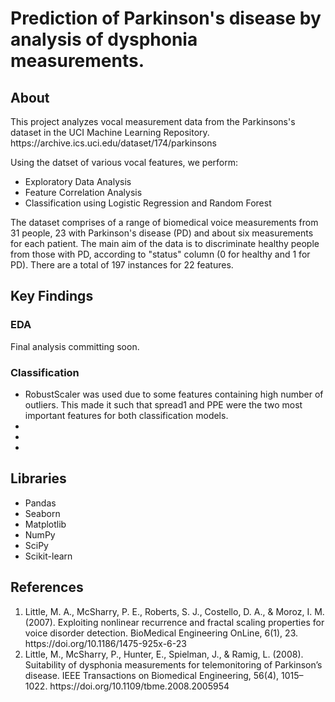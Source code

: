<h1>Prediction of Parkinson's disease by analysis of dysphonia measurements.</h1>
<h2>About</h2>
<p>This project analyzes vocal measurement data from the Parkinsons's dataset in the UCI Machine Learning Repository. https://archive.ics.uci.edu/dataset/174/parkinsons</p>
   <p> Using the datset of various vocal features, we perform:
    <ul>
        <li>Exploratory Data Analysis</li>
        <li>Feature Correlation Analysis</li>
        <li>Classification using Logistic Regression and Random Forest</li>
    </ul>
        The dataset comprises of a range of biomedical voice measurements from 31 people, 23 with Parkinson's disease (PD) and about six measurements for each patient. The main aim of the data is to discriminate healthy people from those with PD, according to "status" column (0 for healthy and 1 for PD). There are a total of 197 instances for 22 features.
    </p>
<h2>Key Findings</h2>
<h3>EDA</h3>
  <p>Final analysis committing soon.</p>
<h3>Classification</h3>
  <p>
    <ul>
        <li>RobustScaler was used due to some features containing high number of outliers. This made it such that spread1 and PPE were the two most important features for both classification models.</li>
        <li></li>
        <li></li>
        <li></li>
      </ul>
  </p>
  <h2>Libraries</h2>
  <p>
    <ul>
      <li>Pandas</li>
        <li>Seaborn</li>
        <li>Matplotlib</li>
        <li>NumPy</li>
        <li>SciPy</li>
        <li>Scikit-learn</li>
    </ul>
<h2>References</h2>
<ol>
   <li>Little, M. A., McSharry, P. E., Roberts, S. J., Costello, D. A., & Moroz, I. M. (2007). Exploiting nonlinear recurrence and fractal scaling properties for voice disorder detection. BioMedical Engineering OnLine, 6(1), 23. https://doi.org/10.1186/1475-925x-6-23</li>
   <li>Little, M., McSharry, P., Hunter, E., Spielman, J., & Ramig, L. (2008). Suitability of dysphonia measurements for telemonitoring of Parkinson’s disease. IEEE Transactions on Biomedical Engineering, 56(4), 1015–1022. https://doi.org/10.1109/tbme.2008.2005954</li>
</ol>

